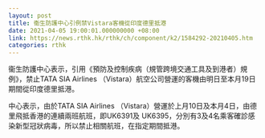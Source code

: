```yaml
---
layout: post
title: 衞生防護中心引例禁Vistara客機從印度德里抵港
date: 2021-04-05 19:00:01.000000000 +08:00
link: https://news.rthk.hk/rthk/ch/component/k2/1584292-20210405.htm
categories: rthk
---
```


衞生防護中心表示，引用《預防及控制疾病（規管跨境交通工具及到港者）規例》，禁止TATA SIA Airlines （Vistara）航空公司營運的客機由明日至本月19日期間從印度德里抵港。

中心表示，由於TATA SIA Airlines （Vistara）營運於上月10日及本月4日，由德里飛抵香港的連續兩班航班，即UK6391及 UK6395，分別有3及4名乘客確診感染新型冠狀病毒，所以禁止相關航班，在指定期間抵港。
